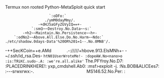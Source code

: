 Termux non rooted Python-MetaSploit quick start

                        `:oDFo:`
                      ./ymM0dayMmy/.
                   -+dHJ5aGFyZGVyIQ==+-
                `:sm⏣~~Destroy.No.Data~~s:`
            -+h2~~Maintain.No.Persistence~~h+-
        `:odNo2~~Above.All.Else.Do.No.Harm~~Ndo:`
    ./etc/shadow.0days-Data'%20OR%201=1--.No.0MN8'/.
 -++SecKCoin++e.AMd`       `.-://///+hbove.913.ElsMNh+-
-~/.ssh/id_rsa.Des-                  `htN01UserWroteMe!-
:dopeAW.No<nano>o                     :is:TЯiKC.sudo-.A:
:we're.all.alike'`                     The.PFYroy.No.D7:
:PLACEDRINKHERE!:                      yxp_cmdshell.Ab0:
:msf>exploit -j.                       :Ns.BOB&ALICEes7:
:---srwxrwx:-.`                        `MS146.52.No.Per:
:<script>.Ac816/                        sENbove3101.404:
:NT_AUTHORITY.Do                        `T:/shSYSTEM-.N:
:09.14.2011.raid                       /STFU|wall.No.Pr:
:hevnsntSurb025N.                      dNVRGOING2GIVUUP:
:#OUTHOUSE-  -s:                       /corykennedyData:
:$nmap -oS                              SSo.6178306Ence:
:Awsm.da:                            /shMTl#beats3o.No.:
:Ring0:                             `dDestRoyREXKC3ta/M:
:23d:                               sSETEC.ASTRONOMYist:
 /-                        /yo-    .ence.N:(){ :|: & };:
                           :Shall.We.Play.A.Game?tron/
                          ```-ooy.if1ghtf0r+ehUser5`
                         ..th3.H1V3.U2VjRFNN.jMh+.`
                         `MjM~~WE.ARE.se~~MMjMs
                         ..+~KANSAS.CITY's~-`
                            -J~HAKCERS~./.`
                             .esc:wq!:`
                              +++ATH`
                               't/’


========================(R5C)==========================
╔═══╗╔╗─╔╗╔══╗╔═══╗╔╗╔═╗ ╔═══╗╔═══╗╔╗───╔═══╗╔══╗╔════╗
║╔═╗║║║─║║╚╣─╝║╔═╗║║║║╔╝ ║╔═╗║║╔═╗║║║───║╔═╗║╚╣─╝║╔╗╔╗║
║║─║║║║─║║─║║─║║─╚╝║╚╝╝  ║╚══╗║╚═╝║║║───║║─║║─║║─╚╝║║╚╝
║╚═╝║║║─║║─║║─║║─╔╗║╔╗║  ╚══╗║║╔══╝║║─╔╗║║─║║─║║───║║──
╚══╗║║╚═╝║╔╣─╗║╚═╝║║║║╚╗ ║╚═╝║║║───║╚═╝║║╚═╝║╔╣─╗──║║──
───╚╝╚═══╝╚══╝╚═══╝╚╝╚═╝ ╚═══╝╚╝───╚═══╝╚═══╝╚══╝──╚╝──
[ Python3 ] [ Metsploit Automation ]           (v0.0.1)

